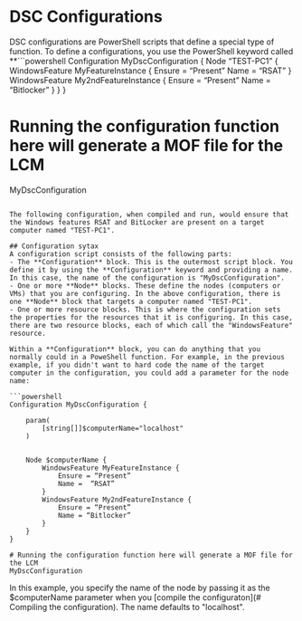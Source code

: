# DSC Configurations #

DSC configurations are PowerShell scripts that define a special type of function. 
To define a configurations, you use the PowerShell keyword called **```powershell
Configuration MyDscConfiguration {
	Node “TEST-PC1” {
		WindowsFeature MyFeatureInstance {
			Ensure = “Present”
			Name =	“RSAT”
		}
		WindowsFeature My2ndFeatureInstance {
			Ensure = “Present”
			Name = “Bitlocker”
		}
	}
}

# Running the configuration function here will generate a MOF file for the LCM
MyDscConfiguration
```Configuration**.

The following configuration, when compiled and run, would ensure that the Windows features RSAT and BitLocker are present on a target computer named "TEST-PC1".

## Configuration sytax
A configuration script consists of the following parts:
- The **Configuration** block. This is the outermost script block. You define it by using the **Configuration** keyword and providing a name. In this case, the name of the configuration is "MyDscConfiguration".
- One or more **Node** blocks. These define the nodes (computers or VMs) that you are configuring. In the above configuration, there is one **Node** block that targets a computer named "TEST-PC1".
- One or more resource blocks. This is where the configuration sets the properties for the resources that it is configuring. In this case, there are two resource blocks, each of which call the "WindowsFeature" resource.

Within a **Configuration** block, you can do anything that you normally could in a PoweShell function. For example, in the previous example, if you didn't want to hard code the name of the target computer in the configuration, you could add a parameter for the node name:

```powershell
Configuration MyDscConfiguration {

	param(
        [string[]]$computerName="localhost"
    )


	Node $computerName {
		WindowsFeature MyFeatureInstance {
			Ensure = “Present”
			Name =	“RSAT”
		}
		WindowsFeature My2ndFeatureInstance {
			Ensure = “Present”
			Name = “Bitlocker”
		}
	}
}

# Running the configuration function here will generate a MOF file for the LCM
MyDscConfiguration
```

In this example, you specify the name of the node by passing it as the $computerName parameter when you [compile the configuraton](# Compiling the configuration). The name defaults to "localhost".

